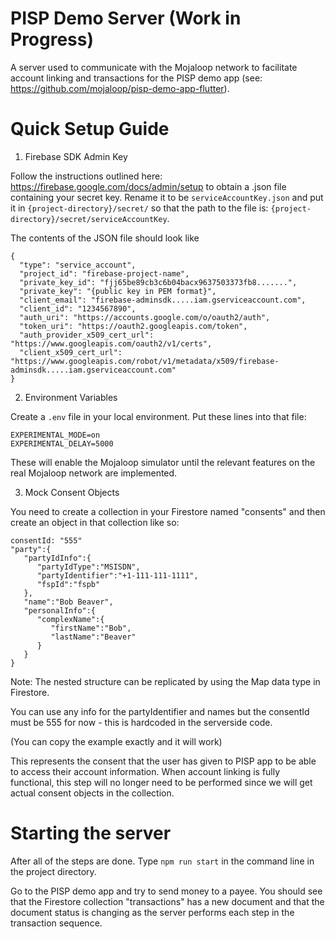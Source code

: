 # PISP Demo Server (Work in Progress)

A server used to communicate with the Mojaloop network to facilitate account linking and transactions for the PISP demo app (see: https://github.com/mojaloop/pisp-demo-app-flutter).

# Quick Setup Guide

1. Firebase SDK Admin Key

Follow the instructions outlined here: https://firebase.google.com/docs/admin/setup to obtain a .json file containing your secret key.
Rename it to be `serviceAccountKey.json` and put it in `{project-directory}/secret/` so that the path to the file is: `{project-directory}/secret/serviceAccountKey`.

The contents of the JSON file should look like
```
{
  "type": "service_account",
  "project_id": "firebase-project-name",
  "private_key_id": "fjj65be89cb3c6b04bacx9637503373fb8.......",
  "private_key": "{public key in PEM format}",
  "client_email": "firebase-adminsdk.....iam.gserviceaccount.com",
  "client_id": "1234567890",
  "auth_uri": "https://accounts.google.com/o/oauth2/auth",
  "token_uri": "https://oauth2.googleapis.com/token",
  "auth_provider_x509_cert_url": "https://www.googleapis.com/oauth2/v1/certs",
  "client_x509_cert_url": "https://www.googleapis.com/robot/v1/metadata/x509/firebase-adminsdk.....iam.gserviceaccount.com"
}
```

2. Environment Variables

Create a `.env` file in your local environment.
Put these lines into that file:
```
EXPERIMENTAL_MODE=on
EXPERIMENTAL_DELAY=5000
```
These will enable the Mojaloop simulator until the relevant features on the real Mojaloop network are implemented.


3. Mock Consent Objects

You need to create a collection in your Firestore named "consents" and then create an object in that collection like so: 

```
consentId: "555"
"party":{
   "partyIdInfo":{
      "partyIdType":"MSISDN",
      "partyIdentifier":"+1-111-111-1111",
      "fspId":"fspb"
   },
   "name":"Bob Beaver",
   "personalInfo":{
      "complexName":{
         "firstName":"Bob",
         "lastName":"Beaver"
      }
   }
}
```

Note: The nested structure can be replicated by using the Map data type in Firestore.

You can use any info for the partyIdentifier and names but the consentId must be 555 for now - this is hardcoded in the serverside code.

(You can copy the example exactly and it will work)

This represents the consent that the user has given to PISP app to be able to access their account information. When account linking is fully functional, this step will no longer need to be performed since we will get actual consent objects in the collection.

# Starting the server
After all of the steps are done. Type `npm run start` in the command line in the project directory.

Go to the PISP demo app and try to send money to a payee. You should see that the Firestore collection "transactions" has a new document and that the document status is changing as the server performs each step in the transaction sequence.
